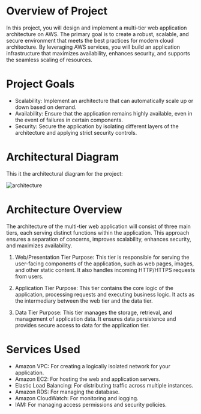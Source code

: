# Overview of Project
In this project, you will design and implement a multi-tier web application architecture on AWS. The primary goal is to create a robust, scalable, and secure environment that meets the best practices for modern cloud architecture. By leveraging AWS services, you will build an application infrastructure that maximizes availability, enhances security, and supports the seamless scaling of resources.

# Project Goals
* Scalability: Implement an architecture that can automatically scale up or down based on demand.
* Availability: Ensure that the application remains highly available, even in the event of failures in certain components.
* Security: Secure the application by isolating different layers of the architecture and applying strict security controls.

# Architectural Diagram
This it the architectural diagram for the project:

![architecture](https://github.com/user-attachments/assets/74340842-c8ad-4c7e-b7fb-be47140166b5)

# Architecture Overview
The architecture of the multi-tier web application will consist of three main tiers, each serving distinct functions within the application. This approach ensures a separation of concerns, improves scalability, enhances security, and maximizes availability.

1. Web/Presentation Tier
Purpose: This tier is responsible for serving the user-facing components of the application, such as web pages, images, and other static content. It also handles incoming HTTP/HTTPS requests from users.

2. Application Tier
Purpose: This tier contains the core logic of the application, processing requests and executing business logic. It acts as the intermediary between the web tier and the data tier.

3. Data Tier
Purpose: This tier manages the storage, retrieval, and management of application data. It ensures data persistence and provides secure access to data for the application tier.

# Services Used
* Amazon VPC: For creating a logically isolated network for your application.
* Amazon EC2: For hosting the web and application servers.
* Elastic Load Balancing: For distributing traffic across multiple instances.
* Amazon RDS: For managing the database.
* Amazon CloudWatch: For monitoring and logging.
* IAM: For managing access permissions and security policies.





